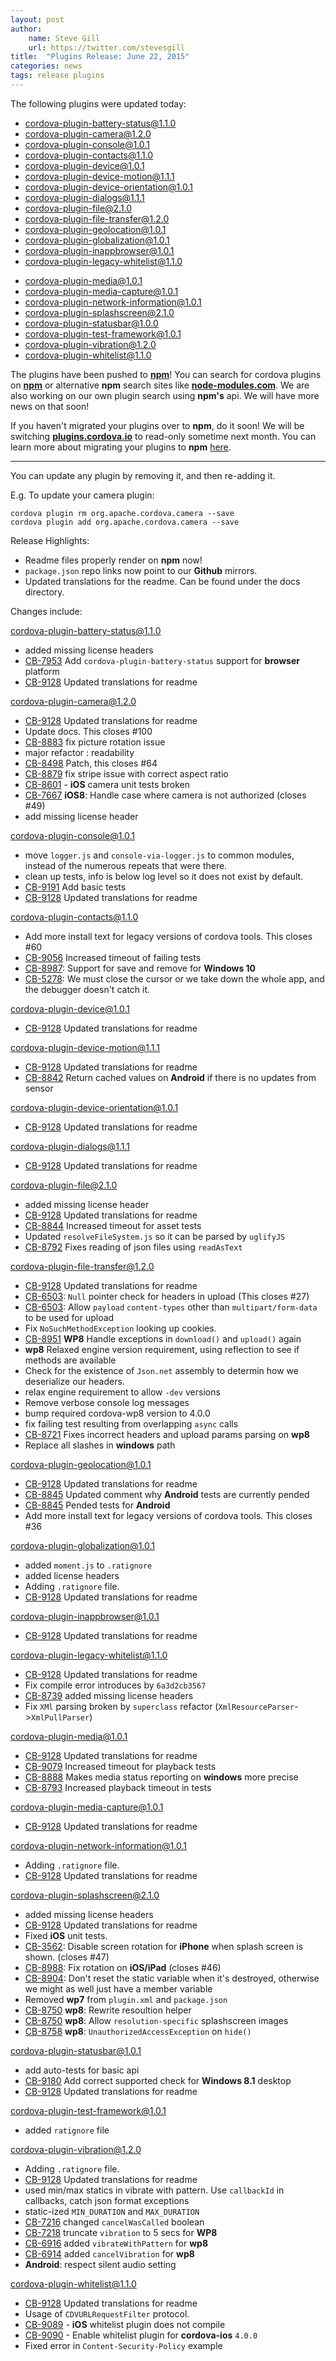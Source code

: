 ```yaml
---
layout: post
author:
    name: Steve Gill
    url: https://twitter.com/stevesgill
title:  "Plugins Release: June 22, 2015"
categories: news
tags: release plugins
---
```


The following plugins were updated today:

* cordova-plugin-battery-status@1.1.0
* cordova-plugin-camera@1.2.0
* cordova-plugin-console@1.0.1
* cordova-plugin-contacts@1.1.0
* cordova-plugin-device@1.0.1
* cordova-plugin-device-motion@1.1.1
* cordova-plugin-device-orientation@1.0.1
* cordova-plugin-dialogs@1.1.1
* cordova-plugin-file@2.1.0
* cordova-plugin-file-transfer@1.2.0
* cordova-plugin-geolocation@1.0.1
* cordova-plugin-globalization@1.0.1
* cordova-plugin-inappbrowser@1.0.1
* cordova-plugin-legacy-whitelist@1.1.0
<!--more-->
* cordova-plugin-media@1.0.1
* cordova-plugin-media-capture@1.0.1
* cordova-plugin-network-information@1.0.1
* cordova-plugin-splashscreen@2.1.0
* cordova-plugin-statusbar@1.0.0
* cordova-plugin-test-framework@1.0.1
* cordova-plugin-vibration@1.2.0
* cordova-plugin-whitelist@1.1.0

The plugins have been pushed to [**npm**](https://www.npmjs.com/)! You can search for cordova plugins on [**npm**](https://www.npmjs.com/search?q=ecosystem%3Acordova) or alternative **npm** search sites like [**node-modules.com**](http://node-modules.com/search?q=ecosystem%3Acordova). We are also working on our own plugin search using **npm's** api. We will have more news on that soon!

If you haven't migrated your plugins over to **npm**, do it soon! We will be switching [**plugins.cordova.io**](http://plugins.cordova.io/) to read-only sometime next month. You can learn more about migrating your plugins to **npm** [here](http://cordova.apache.org/announcements/2015/04/21/plugins-release-and-move-to-npm.html).

----
You can update any plugin by removing it, and then re-adding it.

 E.g. To update your camera plugin:

    cordova plugin rm org.apache.cordova.camera --save
    cordova plugin add org.apache.cordova.camera --save

Release Highlights:
* Readme files properly render on **npm** now!
* `package.json` repo links now point to our **Github** mirrors.
* Updated translations for the readme. Can be found under the docs directory.

Changes include:
<!--more-->

cordova-plugin-battery-status@1.1.0

* added missing license headers
* [CB-7953](https://issues.apache.org/jira/browse/CB-7953) Add `cordova-plugin-battery-status` support for **browser** platform
* [CB-9128](https://issues.apache.org/jira/browse/CB-9128) Updated translations for readme

cordova-plugin-camera@1.2.0

* [CB-9128](https://issues.apache.org/jira/browse/CB-9128) Updated translations for readme
* Update docs. This closes #100
* [CB-8883](https://issues.apache.org/jira/browse/CB-8883) fix picture rotation issue
* major refactor : readability
* [CB-8498](https://issues.apache.org/jira/browse/CB-8498) Patch, this closes #64
* [CB-8879](https://issues.apache.org/jira/browse/CB-8879) fix stripe issue with correct aspect ratio
* [CB-8601](https://issues.apache.org/jira/browse/CB-8601) - **iOS** camera unit tests broken
* [CB-7667](https://issues.apache.org/jira/browse/CB-7667) **iOS8**: Handle case where camera is not authorized (closes #49)
* add missing license header

cordova-plugin-console@1.0.1

* move `logger.js` and `console-via-logger.js` to common modules, instead of the numerous repeats that were there.
* clean up tests, info is below log level so it does not exist by default.
* [CB-9191](https://issues.apache.org/jira/browse/CB-9191) Add basic tests
* [CB-9128](https://issues.apache.org/jira/browse/CB-9128) Updated translations for readme

cordova-plugin-contacts@1.1.0

* Add more install text for legacy versions of cordova tools. This closes #60
* [CB-9056](https://issues.apache.org/jira/browse/CB-9056) Increased timeout of failing tests
* [CB-8987](https://issues.apache.org/jira/browse/CB-8987): Support for save and remove for **Windows 10**
* [CB-5278](https://issues.apache.org/jira/browse/CB-5278): We must close the cursor or we take down the whole app, and the debugger doesn't catch it.

cordova-plugin-device@1.0.1

* [CB-9128](https://issues.apache.org/jira/browse/CB-9128) Updated translations for readme

cordova-plugin-device-motion@1.1.1

* [CB-9128](https://issues.apache.org/jira/browse/CB-9128) Updated translations for readme
* [CB-8842](https://issues.apache.org/jira/browse/CB-8842) Return cached values on **Android** if there is no updates from sensor

cordova-plugin-device-orientation@1.0.1

* [CB-9128](https://issues.apache.org/jira/browse/CB-9128) Updated translations for readme

cordova-plugin-dialogs@1.1.1

* [CB-9128](https://issues.apache.org/jira/browse/CB-9128) Updated translations for readme

cordova-plugin-file@2.1.0

* added missing license header
* [CB-9128](https://issues.apache.org/jira/browse/CB-9128) Updated translations for readme
* [CB-8844](https://issues.apache.org/jira/browse/CB-8844) Increased timeout for asset tests
* Updated `resolveFileSystem.js` so it can be parsed by `uglifyJS`
* [CB-8792](https://issues.apache.org/jira/browse/CB-8792) Fixes reading of json files using `readAsText`

cordova-plugin-file-transfer@1.2.0

* [CB-9128](https://issues.apache.org/jira/browse/CB-9128) Updated translations for readme
* [CB-6503](https://issues.apache.org/jira/browse/CB-6503): `Null` pointer check for headers in upload (This closes #27)
* [CB-6503](https://issues.apache.org/jira/browse/CB-6503): Allow `payload` `content-types` other than `multipart/form-data` to be used for upload
* Fix `NoSuchMethodException` looking up cookies.
* [CB-8951](https://issues.apache.org/jira/browse/CB-8951) **WP8** Handle exceptions in `download()` and `upload()` again
* **wp8** Relaxed engine version requirement, using reflection to see if methods are available
* Check for the existence of `Json.net` assembly to determin how we deserialize our headers.
* relax engine requirement to allow `-dev` versions
* Remove verbose console log messages
* bump required cordova-wp8 version to 4.0.0
* fix failing test resulting from overlapping `async` calls
* [CB-8721](https://issues.apache.org/jira/browse/CB-8721) Fixes incorrect headers and upload params parsing on **wp8**
* Replace all slashes in **windows** path

cordova-plugin-geolocation@1.0.1

* [CB-9128](https://issues.apache.org/jira/browse/CB-9128) Updated translations for readme
* [CB-8845](https://issues.apache.org/jira/browse/CB-8845) Updated comment why **Android** tests are currently pended
* [CB-8845](https://issues.apache.org/jira/browse/CB-8845) Pended tests for **Android**
* Add more install text for legacy versions of cordova tools. This closes #36

cordova-plugin-globalization@1.0.1

* added `moment.js` to `.ratignore`
* added license headers
* Adding `.ratignore` file.
* [CB-9128](https://issues.apache.org/jira/browse/CB-9128) Updated translations for readme

cordova-plugin-inappbrowser@1.0.1

* [CB-9128](https://issues.apache.org/jira/browse/CB-9128) Updated translations for readme

cordova-plugin-legacy-whitelist@1.1.0

* [CB-9128](https://issues.apache.org/jira/browse/CB-9128) Updated translations for readme
* Fix compile error introduces by `6a3d2cb3567`
* [CB-8739](https://issues.apache.org/jira/browse/CB-8739) added missing license headers
* Fix `XMl` parsing broken by `superclass` refactor (`XmlResourceParser`->`XmlPullParser`)

cordova-plugin-media@1.0.1

* [CB-9128](https://issues.apache.org/jira/browse/CB-9128) Updated translations for readme
* [CB-9079](https://issues.apache.org/jira/browse/CB-9079) Increased timeout for playback tests
* [CB-8888](https://issues.apache.org/jira/browse/CB-8888) Makes media status reporting on **windows** more precise
* [CB-8793](https://issues.apache.org/jira/browse/CB-8793) Increased playback timeout in tests

cordova-plugin-media-capture@1.0.1

* [CB-9128](https://issues.apache.org/jira/browse/CB-9128) Updated translations for readme

cordova-plugin-network-information@1.0.1

* Adding `.ratignore` file.
* [CB-9128](https://issues.apache.org/jira/browse/CB-9128) Updated translations for readme

cordova-plugin-splashscreen@2.1.0

* added missing license headers
* [CB-9128](https://issues.apache.org/jira/browse/CB-9128) Updated translations for readme
* Fixed **iOS** unit tests.
* [CB-3562](https://issues.apache.org/jira/browse/CB-3562): Disable screen rotation for **iPhone** when splash screen is shown. (closes #47)
* [CB-8988](https://issues.apache.org/jira/browse/CB-8988): Fix rotation on **iOS/iPad** (closes #46)
* [CB-8904](https://issues.apache.org/jira/browse/CB-8904): Don't reset the static variable when it's destroyed, otherwise we might as well just have a member variable
* Removed **wp7** from `plugin.xml` and `package.json`
* [CB-8750](https://issues.apache.org/jira/browse/CB-8750) **wp8**: Rewrite resoultion helper
* [CB-8750](https://issues.apache.org/jira/browse/CB-8750) **wp8**: Allow `resolution-specific` splashscreen images
* [CB-8758](https://issues.apache.org/jira/browse/CB-8758) **wp8**: `UnauthorizedAccessException` on `hide()`

cordova-plugin-statusbar@1.0.1

* add auto-tests for basic api
* [CB-9180](https://issues.apache.org/jira/browse/CB-9180) Add correct supported check for **Windows 8.1** desktop
* [CB-9128](https://issues.apache.org/jira/browse/CB-9128) Updated translations for readme

cordova-plugin-test-framework@1.0.1

* added `ratignore` file

cordova-plugin-vibration@1.2.0

* Adding `.ratignore` file.
* [CB-9128](https://issues.apache.org/jira/browse/CB-9128) Updated translations for readme
* used min/max statics in vibrate with pattern. Use `callbackId` in callbacks, catch json format exceptions
* static-ized `MIN_DURATION` and `MAX_DURATION`
* [CB-7216](https://issues.apache.org/jira/browse/CB-7216) changed `cancelWasCalled` boolean
* [CB-7218](https://issues.apache.org/jira/browse/CB-7218) truncate `vibration` to 5 secs for **WP8**
* [CB-6916](https://issues.apache.org/jira/browse/CB-6916) added `vibrateWithPattern` for **wp8**
* [CB-6914](https://issues.apache.org/jira/browse/CB-6914) added `cancelVibration` for **wp8**
* **Android**: respect silent audio setting

cordova-plugin-whitelist@1.1.0

* [CB-9128](https://issues.apache.org/jira/browse/CB-9128) Updated translations for readme
* Usage of `CDVURLRequestFilter` protocol.
* [CB-9089](https://issues.apache.org/jira/browse/CB-9089) - **iOS** whitelist plugin does not compile
* [CB-9090](https://issues.apache.org/jira/browse/CB-9090) - Enable whitelist plugin for **cordova-ios** `4.0.0`
* Fixed error in `Content-Security-Policy` example
